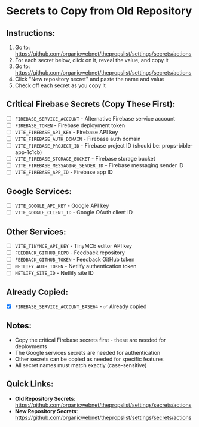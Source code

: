 # Secrets to Copy from Old Repository

## Instructions:
1. Go to: https://github.com/organicwebnet/thepropslist/settings/secrets/actions
2. For each secret below, click on it, reveal the value, and copy it
3. Go to: https://github.com/organicwebnet/thepropslist/settings/secrets/actions
4. Click "New repository secret" and paste the name and value
5. Check off each secret as you copy it

## Critical Firebase Secrets (Copy These First):
- [ ] `FIREBASE_SERVICE_ACCOUNT` - Alternative Firebase service account
- [ ] `FIREBASE_TOKEN` - Firebase deployment token
- [ ] `VITE_FIREBASE_API_KEY` - Firebase API key
- [ ] `VITE_FIREBASE_AUTH_DOMAIN` - Firebase auth domain
- [ ] `VITE_FIREBASE_PROJECT_ID` - Firebase project ID (should be: props-bible-app-1c1cb)
- [ ] `VITE_FIREBASE_STORAGE_BUCKET` - Firebase storage bucket
- [ ] `VITE_FIREBASE_MESSAGING_SENDER_ID` - Firebase messaging sender ID
- [ ] `VITE_FIREBASE_APP_ID` - Firebase app ID

## Google Services:
- [ ] `VITE_GOOGLE_API_KEY` - Google API key
- [ ] `VITE_GOOGLE_CLIENT_ID` - Google OAuth client ID

## Other Services:
- [ ] `VITE_TINYMCE_API_KEY` - TinyMCE editor API key
- [ ] `FEEDBACK_GITHUB_REPO` - Feedback repository
- [ ] `FEEDBACK_GITHUB_TOKEN` - Feedback GitHub token
- [ ] `NETLIFY_AUTH_TOKEN` - Netlify authentication token
- [ ] `NETLIFY_SITE_ID` - Netlify site ID

## Already Copied:
- [x] `FIREBASE_SERVICE_ACCOUNT_BASE64` - ✅ Already copied

## Notes:
- Copy the critical Firebase secrets first - these are needed for deployments
- The Google services secrets are needed for authentication
- Other secrets can be copied as needed for specific features
- All secret names must match exactly (case-sensitive)

## Quick Links:
- **Old Repository Secrets**: https://github.com/organicwebnet/thepropslist/settings/secrets/actions
- **New Repository Secrets**: https://github.com/organicwebnet/thepropslist/settings/secrets/actions
